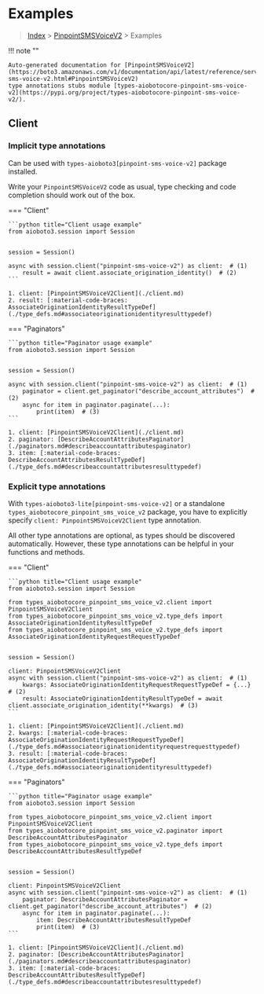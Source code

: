# Examples

> [Index](../README.md) > [PinpointSMSVoiceV2](./README.md) > Examples

!!! note ""

    Auto-generated documentation for [PinpointSMSVoiceV2](https://boto3.amazonaws.com/v1/documentation/api/latest/reference/services/pinpoint-sms-voice-v2.html#PinpointSMSVoiceV2)
    type annotations stubs module [types-aiobotocore-pinpoint-sms-voice-v2](https://pypi.org/project/types-aiobotocore-pinpoint-sms-voice-v2/).

## Client

### Implicit type annotations

Can be used with `types-aioboto3[pinpoint-sms-voice-v2]` package installed.

Write your `PinpointSMSVoiceV2` code as usual,
type checking and code completion should work out of the box.



=== "Client"

    ```python title="Client usage example"
    from aioboto3.session import Session


    session = Session()

    async with session.client("pinpoint-sms-voice-v2") as client:  # (1)
        result = await client.associate_origination_identity()  # (2)
    ```

    1. client: [PinpointSMSVoiceV2Client](./client.md)
    2. result: [:material-code-braces: AssociateOriginationIdentityResultTypeDef](./type_defs.md#associateoriginationidentityresulttypedef) 



=== "Paginators"

    ```python title="Paginator usage example"
    from aioboto3.session import Session


    session = Session()

    async with session.client("pinpoint-sms-voice-v2") as client:  # (1)
        paginator = client.get_paginator("describe_account_attributes")  # (2)
        async for item in paginator.paginate(...):
            print(item)  # (3)
    ```

    1. client: [PinpointSMSVoiceV2Client](./client.md)
    2. paginator: [DescribeAccountAttributesPaginator](./paginators.md#describeaccountattributespaginator)
    3. item: [:material-code-braces: DescribeAccountAttributesResultTypeDef](./type_defs.md#describeaccountattributesresulttypedef) 




### Explicit type annotations

With `types-aioboto3-lite[pinpoint-sms-voice-v2]`
or a standalone `types_aiobotocore_pinpoint_sms_voice_v2` package, you have to explicitly specify
`client: PinpointSMSVoiceV2Client` type annotation.

All other type annotations are optional, as types should be discovered automatically.
However, these type annotations can be helpful in your functions and methods.


=== "Client"

    ```python title="Client usage example"
    from aioboto3.session import Session

    from types_aiobotocore_pinpoint_sms_voice_v2.client import PinpointSMSVoiceV2Client
    from types_aiobotocore_pinpoint_sms_voice_v2.type_defs import AssociateOriginationIdentityResultTypeDef
    from types_aiobotocore_pinpoint_sms_voice_v2.type_defs import AssociateOriginationIdentityRequestRequestTypeDef


    session = Session()

    client: PinpointSMSVoiceV2Client
    async with session.client("pinpoint-sms-voice-v2") as client:  # (1)
        kwargs: AssociateOriginationIdentityRequestRequestTypeDef = {...}  # (2)
        result: AssociateOriginationIdentityResultTypeDef = await client.associate_origination_identity(**kwargs)  # (3)
    ```

    1. client: [PinpointSMSVoiceV2Client](./client.md)
    2. kwargs: [:material-code-braces: AssociateOriginationIdentityRequestRequestTypeDef](./type_defs.md#associateoriginationidentityrequestrequesttypedef) 
    3. result: [:material-code-braces: AssociateOriginationIdentityResultTypeDef](./type_defs.md#associateoriginationidentityresulttypedef) 



=== "Paginators"

    ```python title="Paginator usage example"
    from aioboto3.session import Session

    from types_aiobotocore_pinpoint_sms_voice_v2.client import PinpointSMSVoiceV2Client
    from types_aiobotocore_pinpoint_sms_voice_v2.paginator import DescribeAccountAttributesPaginator
    from types_aiobotocore_pinpoint_sms_voice_v2.type_defs import DescribeAccountAttributesResultTypeDef


    session = Session()

    client: PinpointSMSVoiceV2Client
    async with session.client("pinpoint-sms-voice-v2") as client:  # (1)
        paginator: DescribeAccountAttributesPaginator = client.get_paginator("describe_account_attributes")  # (2)
        async for item in paginator.paginate(...):
            item: DescribeAccountAttributesResultTypeDef
            print(item)  # (3)
    ```

    1. client: [PinpointSMSVoiceV2Client](./client.md)
    2. paginator: [DescribeAccountAttributesPaginator](./paginators.md#describeaccountattributespaginator)
    3. item: [:material-code-braces: DescribeAccountAttributesResultTypeDef](./type_defs.md#describeaccountattributesresulttypedef) 




